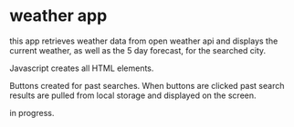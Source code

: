 # weather app

this app retrieves weather data from open weather api and displays the current weather, as well as the 5 day forecast, for the searched city. 

Javascript creates all HTML elements. 

Buttons created for past searches. When buttons are clicked past search results are pulled from local storage and displayed on the screen. 

in progress. 